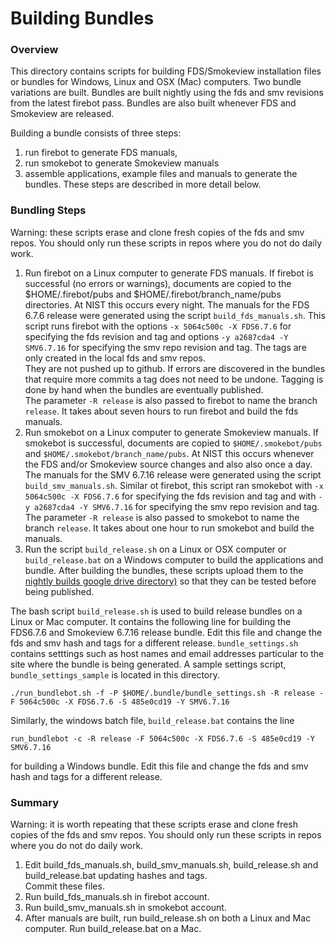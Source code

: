 #  Building Bundles

### Overview

This directory contains scripts for building FDS/Smokeview installation files or bundles for Windows, Linux and OSX (Mac) computers.
Two bundle variations are built.  Bundles are built nightly using the fds and smv revisions from the latest firebot pass. 
Bundles are also built whenever FDS and Smokeview are released.

Building a bundle consists of three steps: 
  1. run firebot to generate FDS manuals, 
  2. run smokebot to generate Smokeview manuals 
  3. assemble applications, example files and manuals to generate the bundles.
These steps are described in more detail below.

### Bundling Steps

Warning: these scripts erase and clone fresh copies of the fds and smv repos.
You should only run these scripts in repos where you do not do daily work.

1. Run firebot on a Linux computer to generate FDS manuals. 
If firebot is successful (no errors or warnings), documents are copied to the
$HOME/.firebot/pubs and $HOME/.firebot/branch_name/pubs directories. At NIST this occurs every night.
The manuals for the FDS 6.7.6 release were generated using the script `build_fds_manuals.sh`. This script runs
firebot with the options 
`-x 5064c500c -X FDS6.7.6` for specifying the fds revision and tag  and options `-y a2687cda4 -Y SMV6.7.16`  for 
specifying the smv repo revision and tag. The tags are only created in the local fds and smv repos.  
They are not pushed up to github.
If errors are discovered in the bundles that require more commits a tag does not need to be undone.
Tagging is done by hand when the bundles are eventually published.  
The  parameter `-R release` is also passed to firebot to name the branch `release`.
It takes about seven hours to run firebot and build the fds manuals.
2. Run smokebot on a Linux computer to generate Smokeview manuals. If smokebot is successful,
documents are copied to `$HOME/.smokebot/pubs` and `$HOME/.smokebot/branch_name/pubs`. 
At NIST this occurs whenever the FDS and/or Smokeview source changes and also also once a day.
The manuals for the SMV 6.7.16 release were generated using the script `build_smv_manuals.sh`. Similar ot firebot, this script ran
smokebot with 
`-x 5064c500c -X FDS6.7.6` for specifying the fds revision and tag  and with `-y a2687cda4 -Y SMV6.7.16`  for 
specifying the smv repo revision and tag. The  parameter `-R release` is also passed to smokebot to name the branch `release`.
It takes about one hour to run smokebot and build the manuals.
3. Run the script `build_release.sh` on a Linux or OSX computer or `build_release.bat` on a Windows computer
to build the applications and bundle.  After building the bundles, these scripts upload them to the 
[nightly builds google drive directory)](https://drive.google.com/drive/folders/1X-gRYGPGtcewgnNiNBuho3U8zDFVqFsC?usp=sharing)
so that they can be tested before being published.

The bash script `build_release.sh` is used to build release bundles on a Linux or Mac computer.
It contains the following line for building the FDS6.7.6 and Smokeview 6.7.16 release bundle. Edit this
file and change the fds and smv hash and tags for a different release. `bundle_settings.sh` contains setttings such as
host names and email addresses particular to the site where the bundle is being generated. 
A sample settings script, `bundle_settings_sample`
is located in this directory.

```./run_bundlebot.sh -f -P $HOME/.bundle/bundle_settings.sh -R release -F 5064c500c -X FDS6.7.6 -S 485e0cd19 -Y SMV6.7.16 ```

Similarly, the windows batch file, `build_release.bat` contains the line

```run_bundlebot -c -R release -F 5064c500c -X FDS6.7.6 -S 485e0cd19 -Y SMV6.7.16```

for building a Windows bundle.  Edit this
file and change the fds and smv hash and tags for a different release.

### Summary

Warning: it is worth repeating that these scripts erase and clone fresh copies of the fds and smv repos.  You should only run these scripts in repos where you do not do daily work.

1. Edit build_fds_manuals.sh, build_smv_manuals.sh, build_release.sh and build_release.bat updating hashes and tags.  
Commit these files.
3. Run build_fds_manuals.sh in firebot account.
4. Run build_smv_manuals.sh in smokebot account.
5. After manuals are built, run build_release.sh on both a Linux and Mac computer.  Run build_release.bat on a Mac.
 




